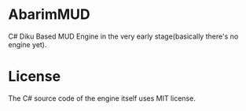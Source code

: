 # AbarimMUD
C# Diku Based MUD Engine in the very early stage(basically there's no engine yet).

# License
The C# source code of the engine itself uses MIT license. 
